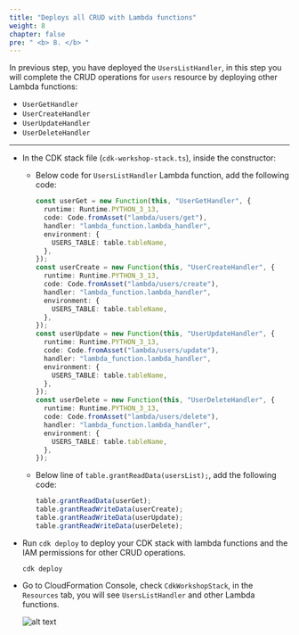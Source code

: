 ```yaml
---
title: "Deploys all CRUD with Lambda functions"
weight: 8
chapter: false
pre: " <b> 8. </b> "
---
```


In previous step, you have deployed the `UsersListHandler`, in this step you will complete the CRUD operations for `users` resource by deploying other Lambda functions:

- `UserGetHandler`
- `UserCreateHandler`
- `UserUpdateHandler`
- `UserDeleteHandler`

---

- In the CDK stack file (`cdk-workshop-stack.ts`), inside the constructor:

  - Below code for `UsersListHandler` Lambda function, add the following code:

    ```ts
    const userGet = new Function(this, "UserGetHandler", {
      runtime: Runtime.PYTHON_3_13,
      code: Code.fromAsset("lambda/users/get"),
      handler: "lambda_function.lambda_handler",
      environment: {
        USERS_TABLE: table.tableName,
      },
    });
    const userCreate = new Function(this, "UserCreateHandler", {
      runtime: Runtime.PYTHON_3_13,
      code: Code.fromAsset("lambda/users/create"),
      handler: "lambda_function.lambda_handler",
      environment: {
        USERS_TABLE: table.tableName,
      },
    });
    const userUpdate = new Function(this, "UserUpdateHandler", {
      runtime: Runtime.PYTHON_3_13,
      code: Code.fromAsset("lambda/users/update"),
      handler: "lambda_function.lambda_handler",
      environment: {
        USERS_TABLE: table.tableName,
      },
    });
    const userDelete = new Function(this, "UserDeleteHandler", {
      runtime: Runtime.PYTHON_3_13,
      code: Code.fromAsset("lambda/users/delete"),
      handler: "lambda_function.lambda_handler",
      environment: {
        USERS_TABLE: table.tableName,
      },
    });
    ```

  - Below line of `table.grantReadData(usersList);`, add the following code:

    ```ts
    table.grantReadData(userGet);
    table.grantReadWriteData(userCreate);
    table.grantReadWriteData(userUpdate);
    table.grantReadWriteData(userDelete);
    ```

- Run `cdk deploy` to deploy your CDK stack with lambda functions and the IAM permissions for other CRUD operations.

  ```shell
  cdk deploy
  ```

- Go to CloudFormation Console, check `CdkWorkshopStack`, in the `Resources` tab, you will see `UsersListHandler` and other Lambda functions.

  ![alt text](/images/workshop-4/crud--all-operations--cfn-stack.png)
